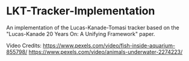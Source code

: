 # LKT-Tracker-Implementation
An implementation of the Lucas-Kanade-Tomasi tracker based on the "Lucas-Kanade 20 Years On: A Unifying Framework" paper.

Video Credits:
  https://www.pexels.com/video/fish-inside-aquarium-855798/
  https://www.pexels.com/video/animals-underwater-2274223/
